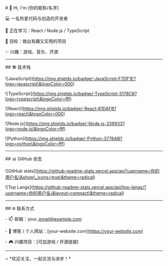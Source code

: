 \# 👋 Hi, I'm \[你的昵称/名字]



💻 一名热爱代码与创造的开发者  

🌱 正在学习：React / Node.js / TypeScript  

🚀 目标：做出有趣又实用的项目  

✨ 兴趣：游戏、音乐、开源  



---



\## 🛠️ 技术栈



!\[JavaScript](https://img.shields.io/badge/-JavaScript-F7DF1E?logo=javascript\&logoColor=000) 

!\[TypeScript](https://img.shields.io/badge/-TypeScript-3178C6?logo=typescript\&logoColor=fff)

!\[React](https://img.shields.io/badge/-React-61DAFB?logo=react\&logoColor=000) 

!\[Node.js](https://img.shields.io/badge/-Node.js-339933?logo=node.js\&logoColor=fff) 

!\[Python](https://img.shields.io/badge/-Python-3776AB?logo=python\&logoColor=fff)



---



\## 📊 GitHub 状态



!\[GitHub stats](https://github-readme-stats.vercel.app/api?username=你的用户名\&show\_icons=true\&theme=radical)  

!\[Top Langs](https://github-readme-stats.vercel.app/api/top-langs/?username=你的用户名\&layout=compact\&theme=radical)



---



\## 🌐 联系方式

\- 📫 邮箱：your\_email@example.com  

\- 📝 博客 / 个人网站：\[your-website.com](https://your-website.com)  

\- 🎮 兴趣项目：\[可加游戏 / 开源链接]



---



⭐️ \*欢迎关注，一起交流与进步！\*



